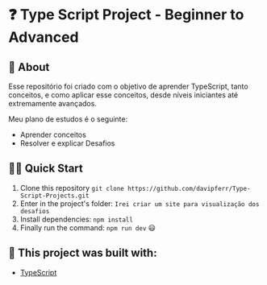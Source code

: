 # ❓ Type Script Project - Beginner to Advanced

## :open_book: About 
<p align="left">
Esse repositório foi criado com o objetivo de aprender TypeScript, tanto conceitos, e como aplicar esse conceitos, desde níveis iniciantes até extremamente avançados. 
</p>

<p> 
  Meu plano de estudos é o seguinte:
</p>

- Aprender conceitos
- Resolver e explicar Desafios

## 🏄‍♂️ Quick Start
 1. Clone this repository `git clone https://github.com/davipferr/Type-Script-Projects.git`
 2. Enter in the project's folder: `Irei criar um site para visualização dos desafios`
 3. Install dependencies: `npm install`
 4. Finally run the command: `npm run dev` 😃

## :bricks: This project was built with: 
- [TypeScript](https://www.typescriptlang.org/docs/)
